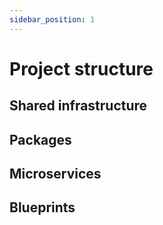 ```yaml
---
sidebar_position: 1
---
```


# Project structure

## Shared infrastructure

## Packages

## Microservices

## Blueprints
